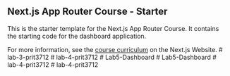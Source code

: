 ## Next.js App Router Course - Starter

This is the starter template for the Next.js App Router Course. It contains the starting code for the dashboard application.

For more information, see the [course curriculum](https://nextjs.org/learn) on the Next.js Website.
#   l a b - 3 - p r i t 3 7 1 2  
 #   l a b - 4 - p r i t 3 7 1 2  
 #   L a b 5 - D a s h b o a r d  
 #   L a b 5 - D a s h b o a r d  
 #   l a b - 4 - p r i t 3 7 1 2  
 #   l a b - 4 - p r i t 3 7 1 2  
 